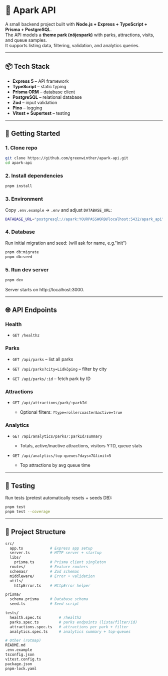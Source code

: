 # 🎢 Apark API

A small backend project built with **Node.js + Express + TypeScript + Prisma + PostgreSQL**.  
The API models a **theme park (nöjespark)** with parks, attractions, visits, and queue samples.  
It supports listing data, filtering, validation, and analytics queries.

---

## 📦 Tech Stack

-   **Express 5** – API framework
-   **TypeScript** – static typing
-   **Prisma ORM** – database client
-   **PostgreSQL** – relational database
-   **Zod** – input validation
-   **Pino** – logging
-   **Vitest + Supertest** – testing

---

## 🚀 Getting Started

### 1. Clone repo

```bash
git clone https://github.com/greenwinther/apark-api.git
cd apark-api
```

### 2. Install dependencies

```bash
pnpm install
```

### 3. Environment

Copy `.env.example` → `.env` and adjust `DATABASE_URL`:

```bash
DATABASE_URL="postgresql://apark:YOURPASSWORD@localhost:5432/apark_api"
```

### 4. Database

Run initial migration and seed: (will ask for name, e.g."init")

```bash
pnpm db:migrate
pnpm db:seed
```

### 5. Run dev server

```bash
pnpm dev
```

Server starts on http://localhost:3000.

---

## 🌐 API Endpoints

### Health

-   `GET /healthz`

### Parks

-   `GET /api/parks` – list all parks

-   `GET /api/parks?city=Lidköping` – filter by city

-   `GET /api/parks/:id` – fetch park by ID

### Attractions

-   `GET /api/attractions/park/:parkId`

    -   Optional filters: `?type=rollercoaster&active=true`

### Analytics

-   `GET /api/analytics/parks/:parkId/summary`

    -   Totals, active/inactive attractions, visitors YTD, queue stats

-   `GET /api/analytics/top-queues?days=7&limit=5`

    -   Top attractions by avg queue time

---

## 🧪 Testing

Run tests (pretest automatically resets + seeds DB):

```bash
pnpm test
pnpm test --coverage
```

---

## 📂 Project Structure

```bash
src/
  app.ts            # Express app setup
  server.ts         # HTTP server + startup
  libs/
    prisma.ts       # Prisma client singleton
  routes/           # Feature routers
  schemas/          # Zod schemas
  middleware/       # Error + validation
  utils/
    httpError.ts    # HttpError helper

prisma/
  schema.prisma     # Database schema
  seed.ts           # Seed script

tests/
  health.spec.ts        # /healthz
  parks.spec.ts         # parks endpoints (lista/filter/id)
  attractions.spec.ts   # attractions per park + filter
  analytics.spec.ts     # analytics summary + top-queues

# Other (rotmap)
README.md
.env.example
tsconfig.json
vitest.config.ts
package.json
pnpm-lock.yaml
```
